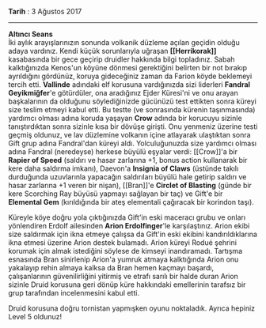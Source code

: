 **Tarih** : 3 Ağustos 2017

----
**Altıncı Seans**  
İki aylık arayışlarınızın sonunda volkanik düzleme açılan geçidin olduğu adaya vardınız. Kendi küçük sorunlarıyla uğraşan **[[Herrikorak]]** kasabasında bir gece geçirip druidler hakkında bilgi topladınız. Sabah kalktığınızda Kenos'un köyüne dönmesi gerektiğini belirten bir not bırakıp ayrıldığını gördünüz, koruya gideceğiniz zaman da Farion köyde beklemeyi tercih etti. **Vallinde** adındaki elf korusuna vardığınızda sizi liderleri **Fandral Geyikmiğfer**'e götürdüler, ona aradığınız Ejder Küresi'ni ve onu arayan başkalarının da olduğunu söylediğinizde gücünüzü test ettikten sonra küreyi size teslim etmeyi kabul etti. Bu testte (ve sonrasında kürenin taşınmasında) yardımcı olması adına koruda yaşayan **Crow** adında bir korucuyu sizinle tanıştırdıktan sonra sizinle kısa bir dövüşe girişti. Onu yenmeniz üzerine testi geçmiş oldunuz, ve lav düzlemine volkanın içine atlayarak ulaştıktan sonra Gift grup adına Fandral'dan küreyi aldı. Yolculuğunuzda size yardımcı olması adına Fandral (neredeyse) herkese büyülü eşyalar verdi: [[Crow]]'a bir **Rapier of Speed** (saldırı ve hasar zarlarına +1, bonus action kullanarak bir kere daha saldırma imkanı), Daevon'a **Insignia of Claws** (üstünde takılı durduğunda uzuvlarınla yapacağın saldırıları büyülü hale getirip saldırı ve hasar zarlarına +1 veren bir nişan), [[Bran]]'e **Circlet of Blasting** (günde bir kere Scorching Ray büyüsü yapmayı sağlayan bir taç) ve Gift'e bir **Elemental Gem** (kırıldığında bir ateş elementali çağıracak bir korindon taşı).  
  
Küreyle köye doğru yola çıktığınızda Gift'in eski maceracı grubu ve onları yönlendiren Erdolf ailesinden **Arion Erdolfinger**'le karşılaştınız. Arion ekibi size saldırmak için ikna etmeye çalışsa da Gift'in eski ekibini kandırıldıklarına ikna etmesi üzerine Arion destek bulamadı. Arion küreyi Rodué şehrini korumak için almak istediğini söylese de kimseyi inandıramadı. Tartışma esnasında Bran sinirlenip Arion'a yumruk atmaya kalktığında Arion onu yakalayıp rehin almaya kalksa da Bran hemen kaçmayı başardı, çalışanlarının güvenilirliğini yitirmiş ve etrafı sarılı bir halde duran Arion sizinle Druid korusuna geri dönüp küre hakkındaki emellerinin tarafsız bir grup tarafından incelenmesini kabul etti.  
  
Druid korusuna doğru tornistan yapmışken oyunu noktaladık. Ayrıca hepiniz Level 5 oldunuz!